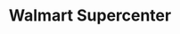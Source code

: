 ---
title: "Walmart Supercenter"
url: /la-habra/walmart-supercenter-south-beach-boulevard/
shop: supermarket
---